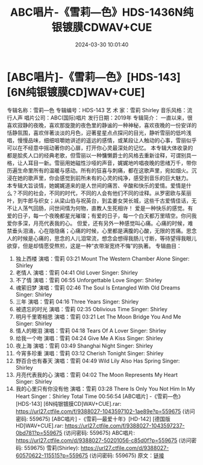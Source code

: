﻿---
title: ABC唱片-《雪莉—色》HDS-1436N纯银镀膜CDWAV+CUE
date: 2024-03-30 10:01:40
categories: WAV车载音乐、镜像
tags: 华语中文
---
# [ABC唱片]-《雪莉—色》[HDS-143][6N纯银镀膜CD]WAV+CUE]

专辑名称：雪莉—色
专辑编号：HDS-143
艺 术 家：雪莉 Shirley
音乐风格：流行人声
唱片公司：ABC(国际)唱片
发行日期：2019年
专辑简介：
一直以来，很喜欢寂静的夜晚，喜欢那旋旎的夜色里的静谧的一种神秘，喜欢夜晚的一份安详的恬静氛围，喜欢伴著淡淡的月色，迎著星星点点探问的目光，静听雪丽的低吟浅唱，慢慢品味，细细咀嚼她讲述的遥远的感情，或某段让人触动的心事，雪丽似乎可以在不经意中摇动著你的心扉，打开你心灵最深处的记忆。
本专辑大体收录的都是脍炙人口的经典老歌，但雪丽以一种慵懒爵士的风格去重新诠释，可谓别具一格，让人耳目一新。雪丽用她磁性沙哑的声音，娓娓地吟唱夜晚的思绪万千，带你历遍生命里所有的温暖与感动。所有的狂喜与刺痛，都在这歌声里，宛如烟火。沉浸在她的歌声里，你会感觉到前所未有的心灵的纯净，感受到音乐的巨大魅力。
本专辑大旨谈情，她娓娓道来的是人世间的痛苦、辛酸和快乐的爱情。爱情是什么？不同的社会，不同的时代，不同的人会有他们不同的诠释。从罗密欧与茱丽叶，到牛郎与织女；从梁山伯与祝英台，到孟姜女哭长城，这些千古爱情佳话，无不让人荡气回肠，问世间情为何物，直教人生死相许！
爱是一种快乐的感觉。有爱的日子，每一个夜晚都星光璀璨；有爱的日子，每一个白天都万里晴空。你问我爱你多深，月亮代表我的心。
但爱，还有另外一种感觉叫心痛。心痛的时候，难禁垂头泪涌，心在隐隐痛；心痛的时候，心里都是满腹的心酸，无限的苦痛。思念人的时候是心痛的，思念的人儿泪常流，想念会想得我肠儿寸断，等待望得我眼儿欲穿，但是却情愿受熬煎，这是一种“衣带渐宽终不悔”的执著。
专辑曲目：
01. 独上西楼 演唱：雪莉 03:21
Mount The Western Chamber Alone Singer: Shirley
02. 老情人 演唱：雪莉 04:41
Old Lover Singer: Shirley
03. 不了情 演唱：雪莉 06:55
Unforgettable Love Singer: Shirley
04. 魂萦旧梦 演唱：雪莉 02:46
The Soul Is Entangled With Old Dreams Singer: Shirley
05. 三年 演唱：雪莉 04:16
Three Years Singer: Shirley
06. 被遗忘的时光 演唱：雪莉 02:35
Oblivious Time Singer: Shirley
07. 明月千里寄相思 演唱：雪莉 03:21
Let The Moon Bridge You And Me Singer: Shirley
08. 情人的眼泪 演唱：雪莉 04:18
Tears Of A Lover Singer: Shirley
09. 给我一个吻 演唱：雪莉 04:24
Give Me A Kiss Singer: Shirley
10. 夜上海 演唱：雪莉 03:49
Shanghai Night Singer: Shirley
11. 今宵多珍重 演唱：雪莉 03:12
Cherish Tonight Singer: Shirley
12. 野百合也有春天 演唱：雪莉 04:49
Wild Lily Also Has Spring Singer: Shirley
13. 月亮代表我的心 演唱：雪莉 04:02
The Moon Represents My Heart Singer: Shirley
14. 我的心里只有你没有他 演唱：雪莉 03:28
There Is Only You Not Him In My Heart Singer：Shirley
Total Time 00:56:54
[ABC唱片] -《雪莉—色》[HDS-143] [6N纯银镀膜CD]WAV+CUE].rar: https://url27.ctfile.com/f/9388027-1043597102-1ae89e?p=559675
(访问密码: 559675)
[ABC唱片] -《雪莉—最爱十年》[HD-142] [德国版HD]WAV+CUE].rar: https://url27.ctfile.com/f/9388027-1043597237-0bd781?p=559675
(访问密码: 559675)
ABC唱片: https://url27.ctfile.com/d/9388027-50201056-c85d0f?p=559675
(访问密码: 559675)
雪莉(Shirley): https://url27.ctfile.com/d/9388027-60570622-115515?p=559675
(访问密码: 559675)
原文：[链接](https://blog.sina.com.cn/s/blog_1647c7e76010314wa.html)